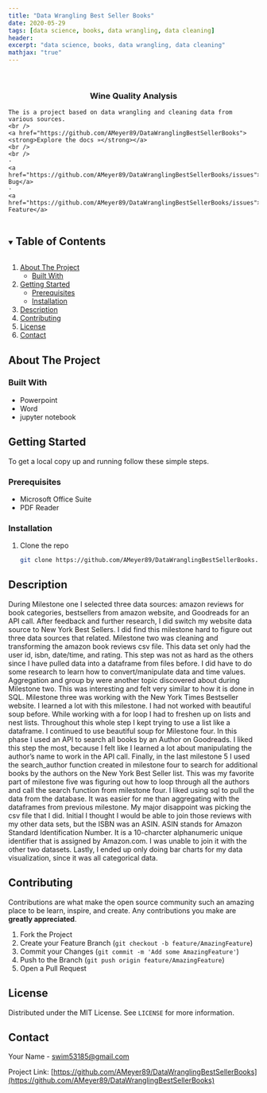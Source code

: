 ```yaml
---
title: "Data Wrangling Best Seller Books"
date: 2020-05-29
tags: [data science, books, data wrangling, data cleaning]
header:
excerpt: "data science, books, data wrangling, data cleaning"
mathjax: "true"
---
```


<!--
*** To avoid retyping too much info. Do a search and replace for the following:
*** AMeyer89, DataWranglingBestSellerBooks, twitter_handle, swim53185@gmail.com, Data Science Impact On Football, A presentation on how data science has impacted fantasy football. 
-->



<br />
<p align="center">
  <a href="https://github.com/AMeyer89/DataWranglingBestSellerBooks">
  </a>

  <h3 align="center">Wine Quality Analysis</h3>

  <p align="center">
    
	The is a project based on data wrangling and cleaning data from various sources. 
    <br />
    <a href="https://github.com/AMeyer89/DataWranglingBestSellerBooks"><strong>Explore the docs »</strong></a>
    <br />
    <br />
    ·
    <a href="https://github.com/AMeyer89/DataWranglingBestSellerBooks/issues">Report Bug</a>
    ·
    <a href="https://github.com/AMeyer89/DataWranglingBestSellerBooks/issues">Request Feature</a>
  </p>
</p>



<!-- TABLE OF CONTENTS -->
<details open="open">
  <summary><h2 style="display: inline-block">Table of Contents</h2></summary>
  <ol>
    <li>
      <a href="#about-the-project">About The Project</a>
      <ul>
        <li><a href="#built-with">Built With</a></li>
      </ul>
    </li>
    <li>
      <a href="#getting-started">Getting Started</a>
      <ul>
        <li><a href="#prerequisites">Prerequisites</a></li>
        <li><a href="#installation">Installation</a></li>
      </ul>
    </li>
    <li><a href="#usage">Description</a></li>
    <li><a href="#contributing">Contributing</a></li>
    <li><a href="#license">License</a></li>
    <li><a href="#contact">Contact</a></li>
  </ol>
</details>



<!-- ABOUT THE PROJECT -->
## About The Project

### Built With

* Powerpoint
* Word
* jupyter notebook



<!-- GETTING STARTED -->
## Getting Started

To get a local copy up and running follow these simple steps.

### Prerequisites

* Microsoft Office Suite
* PDF Reader

### Installation

1. Clone the repo
   ```sh
   git clone https://github.com/AMeyer89/DataWranglingBestSellerBooks.git
   ```



<!-- USAGE EXAMPLES -->
## Description


During Milestone one I selected three data sources: amazon reviews for book categories, bestsellers from amazon website, and Goodreads for an API call. After feedback and further research, I did switch my website data source to New York Best Sellers. I did find this milestone hard to figure out three data sources that related. Milestone two was cleaning and transforming the amazon book reviews csv file. This data set only had the user id, isbn, date/time, and rating. This step was not as hard as the others since I have pulled data into a dataframe from files before. I did have to do some research to learn how to convert/manipulate data and time values. Aggregation and group by were another topic discovered about during Milestone two. This was interesting and felt very similar to how it is done in SQL. 
Milestone three was working with the New York Times Bestseller website. I learned a lot with this milestone. I had not worked with beautiful soup before. While working with a for loop I had to freshen up on lists and nest lists. Throughout this whole step I kept trying to use a list like a dataframe. I continued to use beautiful soup for Milestone four. In this phase I used an API to search all books by an Author on Goodreads. I liked this step the most, because I felt like I learned a lot about manipulating the author’s name to work in the API call. 
Finally, in the last milestone 5 I used the search_author function created in milestone four to search for additional books by the authors on the New York Best Seller list. This was my favorite part of milestone five was figuring out how to loop through all the authors and call the search function from milestone four. I liked using sql to pull the data from the database. It was easier for me than aggregating with the dataframes from previous milestone. My major disappoint was picking the csv file that I did. Initial I thought I would be able to join those reviews with my other data sets, but the ISBN was an ASIN. ASIN stands for Amazon Standard Identification Number. It is a 10-charcter alphanumeric unique identifier that is assigned by Amazon.com. I was unable to join it with the other two datasets. Lastly, I ended up only doing bar charts for my data visualization, since it was all categorical data. 


<!-- CONTRIBUTING -->
## Contributing

Contributions are what make the open source community such an amazing place to be learn, inspire, and create. Any contributions you make are **greatly appreciated**.

1. Fork the Project
2. Create your Feature Branch (`git checkout -b feature/AmazingFeature`)
3. Commit your Changes (`git commit -m 'Add some AmazingFeature'`)
4. Push to the Branch (`git push origin feature/AmazingFeature`)
5. Open a Pull Request



<!-- LICENSE -->
## License

Distributed under the MIT License. See `LICENSE` for more information.



<!-- CONTACT -->
## Contact

Your Name - swim53185@gmail.com

Project Link: [https://github.com/AMeyer89/DataWranglingBestSellerBooks](https://github.com/AMeyer89/DataWranglingBestSellerBooks)








<!-- MARKDOWN LINKS & IMAGES -->
<!-- https://www.markdownguide.org/basic-syntax/#reference-style-links -->
[contributors-shield]: https://img.shields.io/github/contributors/AMeyer89/repo.svg?style=for-the-badge
[contributors-url]: https://github.com/AMeyer89/repo/graphs/contributors
[forks-shield]: https://img.shields.io/github/forks/AMeyer89/repo.svg?style=for-the-badge
[forks-url]: https://github.com/AMeyer89/repo/network/members
[stars-shield]: https://img.shields.io/github/stars/AMeyer89/repo.svg?style=for-the-badge
[stars-url]: https://github.com/AMeyer89/repo/stargazers
[issues-shield]: https://img.shields.io/github/issues/AMeyer89/repo.svg?style=for-the-badge
[issues-url]: https://github.com/AMeyer89/repo/issues
[license-shield]: https://img.shields.io/github/license/AMeyer89/repo.svg?style=for-the-badge
[license-url]: https://github.com/AMeyer89/repo/blob/master/LICENSE.txt
[linkedin-shield]: https://img.shields.io/badge/-LinkedIn-black.svg?style=for-the-badge&logo=linkedin&colorB=555
[linkedin-url]: https://linkedin.com/in/AMeyer89
